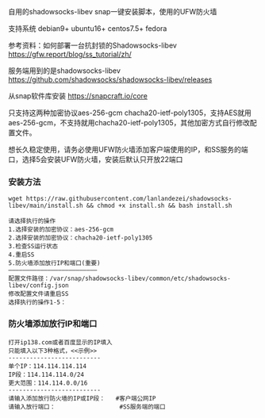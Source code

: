 自用的shadowsocks-libev   snap一键安装脚本，使用的UFW防火墙

支持系统 debian9+ ubuntu16+ centos7.5+ fedora

参考资料：如何部署一台抗封锁的Shadowsocks-libev https://gfw.report/blog/ss_tutorial/zh/

服务端用到的是shadowsocks-libev https://github.com/shadowsocks/shadowsocks-libev/releases

从snap软件库安装 https://snapcraft.io/core

只支持这两种加密协议aes-256-gcm chacha20-ietf-poly1305，支持AES就用aes-256-gcm，不支持就用chacha20-ietf-poly1305，其他加密方式自行修改配置文件。

想长久稳定使用，请务必使用UFW防火墙添加客户端使用的IP，和SS服务的端口，选择5会安装UFW防火墙，安装后默认只开放22端口

### 安装方法
```
wget https://raw.githubusercontent.com/lanlandezei/shadowsocks-libev/main/install.sh && chmod +x install.sh && bash install.sh
```
```
请选择执行的操作
1.选择安装的加密协议：aes-256-gcm
2.选择安装的加密协议：chacha20-ietf-poly1305
3.检查SS运行状态
4.重启SS
5.防火墙添加放行IP和端口(重要)
—————————————————————————
配置文件路径：/var/snap/shadowsocks-libev/common/etc/shadowsocks-libev/config.json
修改配置文件请重启SS
选择执行的操作1-5：
```
### 防火墙添加放行IP和端口
```
打开ip138.com或者百度显示的IP填入
只能填入以下3种格式，<<示例>>
--------------------------
单个IP：114.114.114.114
IP段：114.114.114.0/24
更大范围：114.114.0.0/16
--------------------------
请输入添加放行防火墙的IP或IP段：   #客户端公网IP
请输入放行端口：                  #SS服务端的端口
```
